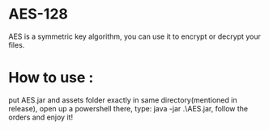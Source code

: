 
# AES-128
AES is a symmetric key algorithm, 
you can use it to encrypt or decrypt your files.

# How to use : 

put AES.jar and assets folder exactly in same directory(mentioned in release), 
open up a powershell there, 
type: java -jar .\AES.jar, 
follow the orders and enjoy it!
